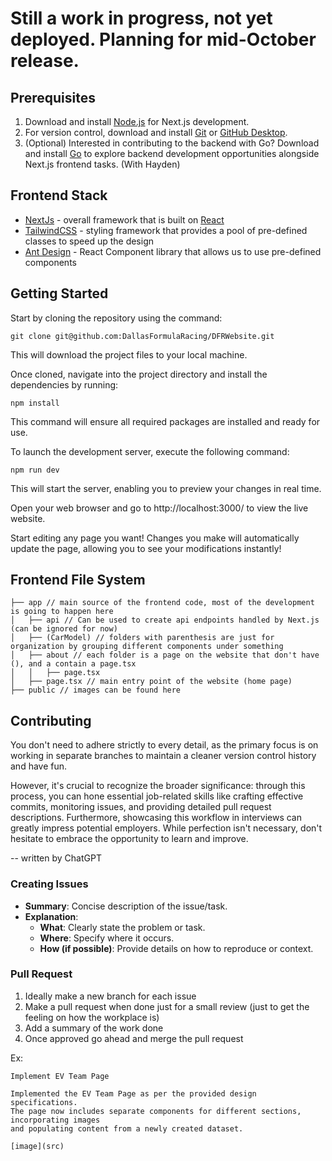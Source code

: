 
# Still a work in progress, not yet deployed. Planning for mid-October release. 

## Prerequisites
1. Download and install [Node.js](https://nodejs.org/en/download) for Next.js development.
2. For version control, download and install [Git](https://git-scm.com/downloads) or [GitHub Desktop](https://desktop.github.com).
3. (Optional) Interested in contributing to the backend with Go? Download and install [Go](https://go.dev/doc/install) to explore backend development opportunities alongside Next.js frontend tasks. (With Hayden)

## Frontend Stack
- [NextJs](https://nextjs.org/) - overall framework that is built on [React](https://react.dev/)
- [TailwindCSS](https://tailwindcss.com/) - styling framework that provides a pool of pre-defined classes to speed up the design
- [Ant Design](https://ant.design/) - React Component library that allows us to use pre-defined components

## Getting Started
Start by cloning the repository using the command:
```
git clone git@github.com:DallasFormulaRacing/DFRWebsite.git
```
This will download the project files to your local machine.

Once cloned, navigate into the project directory and install the dependencies by running:
```
npm install
```
This command will ensure all required packages are installed and ready for use.

To launch the development server, execute the following command:
```
npm run dev
```
This will start the server, enabling you to preview your changes in real time.

Open your web browser and go to http://localhost:3000/ to view the live website.

Start editing any page you want! Changes you make will automatically update the page, allowing you to see your modifications instantly!

## Frontend File System
```
├── app // main source of the frontend code, most of the development is going to happen here
│   ├── api // Can be used to create api endpoints handled by Next.js (can be ignored for now)
│   ├── (CarModel) // folders with parenthesis are just for organization by grouping different components under something
│   ├── about // each folder is a page on the website that don't have (), and a contain a page.tsx
│   │   ├── page.tsx
│   ├── page.tsx // main entry point of the website (home page)
├── public // images can be found here
```

## Contributing
You don't need to adhere strictly to every detail, as the primary focus is on working in separate branches to maintain a cleaner version control history and have fun. 

However, it's crucial to recognize the broader significance: through this process, you can hone essential job-related skills like crafting effective commits, monitoring issues, and providing detailed pull request descriptions. Furthermore, showcasing this workflow in interviews can greatly impress potential employers. While perfection isn't necessary, don't hesitate to embrace the opportunity to learn and improve.

-- written by ChatGPT

### Creating Issues
- **Summary**: Concise description of the issue/task.
- **Explanation**: 
  - **What**: Clearly state the problem or task.
  - **Where**: Specify where it occurs.
  - **How (if possible)**: Provide details on how to reproduce or context.

### Pull Request
1. Ideally make a new branch for each issue
2. Make a pull request when done just for a small review (just to get the feeling on how the workplace is)
3. Add a summary of the work done
4. Once approved go ahead and merge the pull request

Ex:
```
Implement EV Team Page

Implemented the EV Team Page as per the provided design specifications.
The page now includes separate components for different sections, incorporating images
and populating content from a newly created dataset.

[image](src)
```
